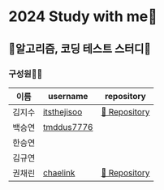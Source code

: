 # 2024 Study with me🌈
## 🌻알고리즘, 코딩 테스트 스터디🌻


### 구성원🙋‍♀️
| 이름 | username | repository |
| --- | --- | ---|
| 김지수 | [itsthejisoo](https://github.com/itsthejisoo)| [📒 Repository ](https://github.com/gaebalgibal/js_algorithm) |
| 백승연 | [tmddus7776](https://github.com/tmddus7776)| |
| 한승연 |  | |
| 김규연 |  | |
| 권채린 | [chaelink](https://github.com/chaelink)| [📒 Repository ](https://github.com/chaelink/Algorithm-Study)|


<!--

**Here are some ideas to get you started:**

 A short introduction - what is your organization all about?
 Contribution guidelines - how can the community get involved?
👩‍💻 Useful resources - where can the community find your docs? Is there anything else the community should know?
🍿 Fun facts - what does your team eat for breakfast?
🧙 Remember, you can do mighty things with the power of [Markdown](https://docs.github.com/github/writing-on-github/getting-started-with-writing-and-formatting-on-github/basic-writing-and-formatting-syntax)
-->
